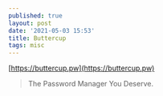 ```yaml
---
published: true
layout: post
date: '2021-05-03 15:53'
title: Buttercup
tags: misc 
---
```

[https://buttercup.pw](https://buttercup.pw)

> The Password Manager You Deserve.
